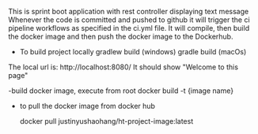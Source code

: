 This is sprint boot application with rest controller 
displaying text message
Whenever the code is committed and pushed to github
it will trigger the ci pipeline workflows as specified in
the ci.yml file.
It will compile, then build the docker image and then
push the docker image to the Dockerhub.

- To build project locally
  gradlew build (windows)
  gradle build (macOs)  
  
The local url is: http://localhost:8080/
It should show "Welcome to this page"


  
-build docker image, execute from root
docker build -t {image name}

- to pull the docker image from docker hub
  
  docker pull justinyushaohang/ht-project-image:latest
  
  